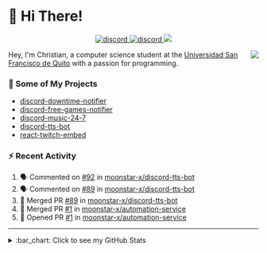 # :wave: Hi There!

<p align="center">
  <a href="https://discord.gg/mhj3Zsv">
    <img alt="discord" src="https://img.shields.io/discord/730998659008823296.svg?label=&logo=discord&logoColor=ffffff&color=7389D8&labelColor=6A7EC2"/>
  </a>
  <a href="https://twitter.com/moonstar_x99">
    <img alt="discord" src="https://img.shields.io/twitter/follow/moonstar_x99?label=Follow%20Me%21&style=social"/>
  </a>
  <a href="https://badges.pufler.dev">
    <img src="https://badges.pufler.dev/visits/moonstar-x/moonstar-x?style=flat&logo=github">
  </a>
</p>

<img align="right" src="https://media.tenor.com/images/cb8fb20986aac7eef75c8ce6bc3997c0/tenor.gif" />

Hey, I'm Christian, a computer science student at the [Universidad San Francisco de Quito](http://www.usfq.edu.ec/Paginas/Inicio.aspx) with a passion for programming.

### :rocket: Some of My Projects

* [discord-downtime-notifier](https://github.com/moonstar-x/discord-downtime-notifier)
* [discord-free-games-notifier](https://github.com/moonstar-x/discord-free-games-notifier)
* [discord-music-24-7](https://github.com/moonstar-x/discord-music-24-7)
* [discord-tts-bot](https://github.com/moonstar-x/discord-tts-bot)
* [react-twitch-embed](https://github.com/moonstar-x/react-twitch-embed)

### :zap: Recent Activity

<!--START_SECTION:activity-->
1. 🗣 Commented on [#92](https://github.com/moonstar-x/discord-tts-bot/issues/92) in [moonstar-x/discord-tts-bot](https://github.com/moonstar-x/discord-tts-bot)
2. 🗣 Commented on [#89](https://github.com/moonstar-x/discord-tts-bot/issues/89) in [moonstar-x/discord-tts-bot](https://github.com/moonstar-x/discord-tts-bot)
3. 🎉 Merged PR [#89](https://github.com/moonstar-x/discord-tts-bot/pull/89) in [moonstar-x/discord-tts-bot](https://github.com/moonstar-x/discord-tts-bot)
4. 🎉 Merged PR [#1](https://github.com/moonstar-x/automation-service/pull/1) in [moonstar-x/automation-service](https://github.com/moonstar-x/automation-service)
5. 💪 Opened PR [#1](https://github.com/moonstar-x/automation-service/pull/1) in [moonstar-x/automation-service](https://github.com/moonstar-x/automation-service)
<!--END_SECTION:activity-->

---

<details>
  <summary>
    :bar_chart: Click to see my GitHub Stats
  </summary>
  <p align="center">
    <br>
    <img alt="GitHub Stats" src="https://github-readme-stats.vercel.app/api?username=moonstar-x&count_private=true&show_icons=true&theme=dracula" />
    <br>
    <img alt="GitHub Top Languages" src="https://github-readme-stats.vercel.app/api/top-langs/?username=moonstar-x&layout=compact&theme=dracula" />
  </p>
</details>
